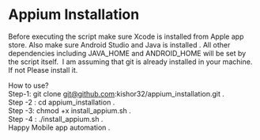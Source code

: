 # Appium Installation

Before executing the script make sure Xcode is installed from Apple app store. Also make sure Android Studio and Java is installed .
All other dependencies including JAVA_HOME and ANDROID_HOME will be set by the script itself. 
I am assuming that git is already installed in your machine. If not Please install it.

How to use?   
Step-1:  git clone git@github.com:kishor32/appium_installation.git .   
Step -2 : cd appium_installation .       
Step -3:  chmod +x install_appium.sh .     
Step -4 : ./install_appium.sh .   
Happy Mobile app automation .   
